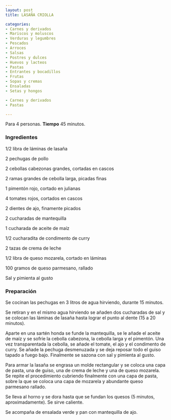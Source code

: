 ```yaml
---
layout: post
title: LASAÑA CRIOLLA

categories:
- Carnes y derivados
- Mariscos y moluscos
- Verduras y legumbres
- Pescados
- Arroces
- Salsas
- Postres y dulces
- Huevos y lacteos
- Pastas
- Entrantes y bocadillos
- Frutas
- Sopas y cremas
- Ensaladas
- Setas y hongos

- Carnes y derivados
- Pastas

---
```


Para 4 personas.
<b>Tiempo</b> 45 minutos.

<h3>Ingredientes</h3>

1/2 libra de láminas de lasaña

2 pechugas de pollo

2 cebollas cabezonas grandes, cortadas en cascos

2 ramas grandes de cebolla larga, picadas finas

1 pimentón rojo, cortado en julianas

4 tomates rojos, cortados en cascos

2 dientes de ajo, finamente picados

2 cucharadas de mantequilla

1 cucharada de aceite de maíz

1/2 cucharadita de condimento de curry

2 tazas de crema de leche

1/2 libra de queso mozarela, cortado en láminas

100 gramos de queso parmesano, rallado

Sal y pimienta al gusto

<h3>Preparación</h3>

Se cocinan las pechugas en 3 litros de agua hirviendo, durante 15 minutos.

Se retiran y en el mismo agua hirviendo se añaden dos cucharadas de sal y se colocan las láminas de lasaña hasta lograr el punto al dente (15 a 20 minutos).

Aparte en una sartén honda se funde la mantequilla, se le añade el aceite de maíz y se sofríe la cebolla cabezona, la cebolla larga y el pimentón. Una vez transparentada la cebolla, se añade el tomate, el ajo y el condimento de curry. Se añade la pechuga desmenuzada y se deja reposar todo el guiso tapado a fuego bajo. Finalmente se sazona con sal y pimienta al gusto.

Para armar la lasaña se engrasa un molde rectangular y se coloca una capa de pasta, una de guiso, una de crema de leche y una de queso mozarela. Se repite el procedimiento cubriendo finalmente con una capa de pasta, sobre la que se coloca una capa de mozarela y abundante queso parmesano rallado.

Se lleva al horno y se dora hasta que se fundan los quesos (5 minutos, aproximadamente). Se sirve caliente.

Se acompaña de ensalada verde y pan con mantequilla de ajo.

